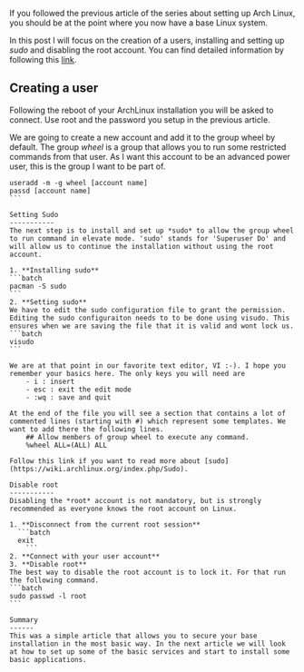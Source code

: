 If you followed the previous article of the series about setting up Arch Linux, you should be at the point where you now have a base Linux system.

In this post I will focus on the creation of a users, installing and setting up *sudo* and disabling the root account. You can find detailed information by following this [link](https://wiki.archlinux.org/index.php/Sudo).

Creating a user
-----------------
Following the reboot of your ArchLinux installation you will be asked to connect. Use root and the password you setup in the previous article.

We are going to create a new account and add it to the group wheel by default. The group _wheel_ is a group that allows you to run some restricted commands from that user. As I want this account to be an advanced power user, this is the group I want to be part of.
````batch
useradd -m -g wheel [account name]
passd [account name]
```  

Setting Sudo
-----------
The next step is to install and set up *sudo* to allow the group wheel to run command in elevate mode. 'sudo' stands for 'Superuser Do' and will allow us to continue the installation without using the root account.

1. **Installing sudo**  
```batch
pacman -S sudo
```  
2. **Setting sudo**  
We have to edit the sudo configuration file to grant the permission. Editing the sudo configuraiton needs to to be done using visudo. This ensures when we are saving the file that it is valid and wont lock us.  
```batch
visudo
```  

We are at that point in our favorite text editor, VI :-). I hope you remember your basics here. The only keys you will need are
    - i : insert
    - esc : exit the edit mode
    - :wq : save and quit

At the end of the file you will see a section that contains a lot of commented lines (starting with #) which represent some templates. We want to add there the following lines.  
    ## Allow members of group wheel to execute any command.
    %wheel ALL=(ALL) ALL

Follow this link if you want to read more about [sudo](https://wiki.archlinux.org/index.php/Sudo).

Disable root
-----------
Disabling the *root* account is not mandatory, but is strongly recommended as everyone knows the root account on Linux.  

1. **Disconnect from the current root session**  
  ```batch
  exit
    ```   
2. **Connect with your user account**  
3. **Disable root**  
The best way to disable the root account is to lock it. For that run the following command.  
```batch
sudo passwd -l root
```  

Summary
------
This was a simple article that allows you to secure your base installation in the most basic way. In the next article we will look at how to set up some of the basic services and start to install some basic applications.